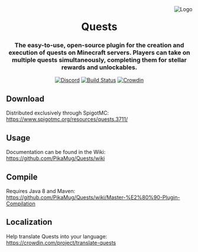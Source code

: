 <img src="https://i.imgur.com/reQIzd0.png" alt="Logo" align="right">
<div align="center">
  <h1>Quests</h1>
  <h3>The easy-to-use, open-source plugin for the creation and execution of quests on Minecraft servers. Players can take on multiple quests simultaneously, completing them for stellar rewards and unlockables.</h3>

[![Discord](https://discordapp.com/api/guilds/506992958894243860/widget.png?style=shield)](https://discordapp.com/invite/d56CQ6e)
[![Build Status](https://ci.codemc.org/job/PikaMug/job/Quests/badge/icon)](https://ci.codemc.org/job/PikaMug/job/Quests/)
[![Crowdin](https://d322cqt584bo4o.cloudfront.net/translate-quests/localized.svg)](https://crowdin.com/project/translate-quests)
</div>

Download
---

Distributed exclusively through SpigotMC: https://www.spigotmc.org/resources/quests.3711/

Usage
---

Documentation can be found in the Wiki: https://github.com/PikaMug/Quests/wiki

Compile
---

Requires Java 8 and Maven: https://github.com/PikaMug/Quests/wiki/Master-%E2%80%90-Plugin-Compilation

Localization
---

Help translate Quests into your language: https://crowdin.com/project/translate-quests
